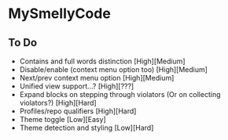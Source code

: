 # MySmellyCode

## To Do
- Contains and full words distinction [High][Medium]
- Disable/enable (context menu option too) [High][Medium]
- Next/prev context menu option [High][Medium]
- Unified view support...? [High][???]
- Expand blocks on stepping through violators (Or on collecting violators?) [High][Hard]
- Profiles/repo qualifiers [High][Hard]
- Theme toggle [Low][Easy]
- Theme detection and styling [Low][Hard]
